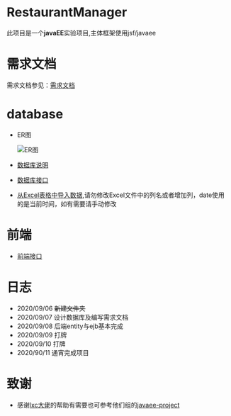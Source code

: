 # RestaurantManager
此项目是一个**javaEE**实验项目,主体框架使用jsf/javaee

# 需求文档
需求文档参见：[需求文档](/doc/需求文档.pdf)

# database
- ER图

  ![ER图](doc/ERDiagram.png)
- [数据库说明](/doc/entity.md)
- [数据库接口](/doc/数据库接口.md)
- [从Excel表格中导入数据](/doc/添加数据库),请勿修改Excel文件中的列名或者增加列，date使用的是当前时间，如有需要请手动修改
# 前端
- [前端接口](doc/前端接口.md)

# 日志
- 2020/09/06 ~~新建文件夹~~
- 2020/09/07 设计数据库及编写需求文档
- 2020/09/08 后端entity与ejb基本完成
- 2020/09/09 打牌
- 2020/09/10 打牌
- 2020/90/11 通宵完成项目

# 致谢
- 感谢[lxc大佬](https://github.com/ppdog0)的帮助有需要也可参考他们组的[javaee-project](https://github.com/ppdog0/java-ee-project)
